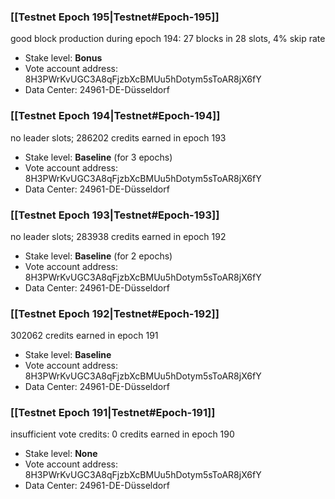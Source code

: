### [[Testnet Epoch 195|Testnet#Epoch-195]]
good block production during epoch 194: 27 blocks in 28 slots, 4% skip rate
* Stake level: **Bonus**
* Vote account address: 8H3PWrKvUGC3A8qFjzbXcBMUu5hDotym5sToAR8jX6fY
* Data Center: 24961-DE-Düsseldorf
### [[Testnet Epoch 194|Testnet#Epoch-194]]
no leader slots; 286202 credits earned in epoch 193
* Stake level: **Baseline** (for 3 epochs)
* Vote account address: 8H3PWrKvUGC3A8qFjzbXcBMUu5hDotym5sToAR8jX6fY
* Data Center: 24961-DE-Düsseldorf
### [[Testnet Epoch 193|Testnet#Epoch-193]]
no leader slots; 283938 credits earned in epoch 192
* Stake level: **Baseline** (for 2 epochs)
* Vote account address: 8H3PWrKvUGC3A8qFjzbXcBMUu5hDotym5sToAR8jX6fY
* Data Center: 24961-DE-Düsseldorf
### [[Testnet Epoch 192|Testnet#Epoch-192]]
302062 credits earned in epoch 191
* Stake level: **Baseline**
* Vote account address: 8H3PWrKvUGC3A8qFjzbXcBMUu5hDotym5sToAR8jX6fY
* Data Center: 24961-DE-Düsseldorf
### [[Testnet Epoch 191|Testnet#Epoch-191]]
insufficient vote credits: 0 credits earned in epoch 190
* Stake level: **None**
* Vote account address: 8H3PWrKvUGC3A8qFjzbXcBMUu5hDotym5sToAR8jX6fY
* Data Center: 24961-DE-Düsseldorf
